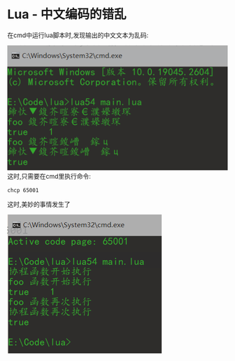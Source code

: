 # Lua - 中文编码的错乱
在cmd中运行lua脚本时,发现输出的中文文本为乱码:

![](/zw.png "中文乱码示例")
<br>
这时,只需要在cmd里执行命令:
```
chcp 65001
```

这时,美妙的事情发生了

![](/zw2.png "中文示例")